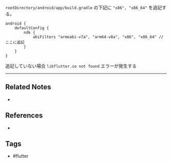 `rootDirectory/android/app/build.gradle`
の下記に `"x86", "x86_64"` を追記する。
```
android {
	defaultConfig {
		ndk {
			abiFilters "armeabi-v7a", "arm64-v8a", "x86", "x86_64" // ここに追記
		}
	}
}
```


追記していない場合 `libflutter.so not found` エラーが発生する

---
## Related Notes
- 

## References
- 

## Tags
- #flutter 